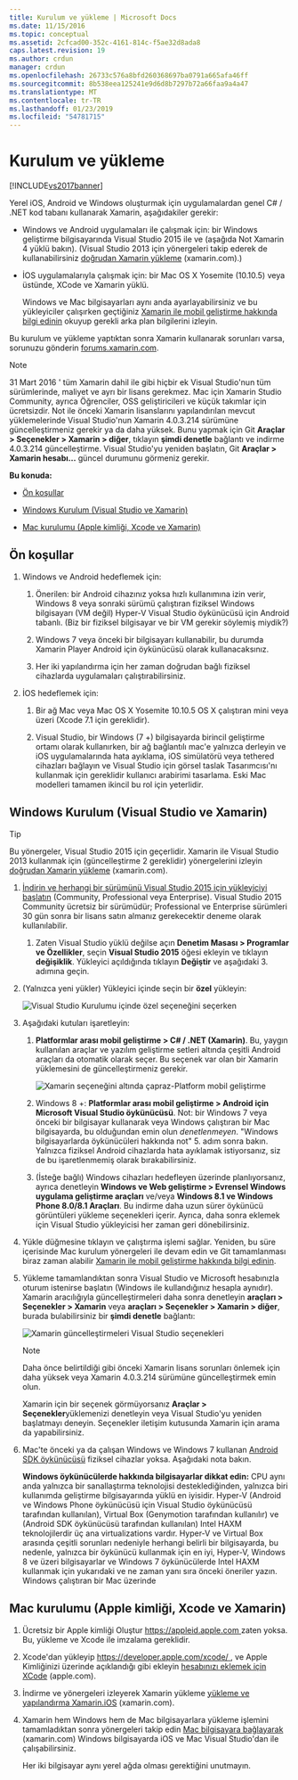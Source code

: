 ```yaml
---
title: Kurulum ve yükleme | Microsoft Docs
ms.date: 11/15/2016
ms.topic: conceptual
ms.assetid: 2cfcad00-352c-4161-814c-f5ae32d8ada8
caps.latest.revision: 19
ms.author: crdun
manager: crdun
ms.openlocfilehash: 26733c576a8bfd260368697ba0791a665afa46ff
ms.sourcegitcommit: 8b538eea125241e9d6d8b7297b72a66faa9a4a47
ms.translationtype: MT
ms.contentlocale: tr-TR
ms.lasthandoff: 01/23/2019
ms.locfileid: "54781715"
---
```

# <a name="setup-and-install"></a>Kurulum ve yükleme
[!INCLUDE[vs2017banner](../includes/vs2017banner.md)]

  
Yerel iOS, Android ve Windows oluşturmak için uygulamalardan genel C# / .NET kod tabanı kullanarak Xamarin, aşağıdakiler gerekir:  
  
- Windows ve Android uygulamaları ile çalışmak için: bir Windows geliştirme bilgisayarında Visual Studio 2015 ile ve (aşağıda Not Xamarin 4 yüklü bakın). (Visual Studio 2013 için yönergeleri takip ederek de kullanabilirsiniz [doğrudan Xamarin yükleme](https://developer.xamarin.com/guides/cross-platform/getting_started/requirements/#install) (xamarin.com).)   
  
- İOS uygulamalarıyla çalışmak için: bir Mac OS X Yosemite (10.10.5) veya üstünde, XCode ve Xamarin yüklü.  
  
  Windows ve Mac bilgisayarları aynı anda ayarlayabilirsiniz ve bu yükleyiciler çalışırken geçtiğiniz [Xamarin ile mobil geliştirme hakkında bilgi edinin](../cross-platform/learn-about-mobile-development-with-xamarin.md) okuyup gerekli arka plan bilgilerini izleyin.  
 
Bu kurulum ve yükleme yaptıktan sonra Xamarin kullanarak sorunları varsa, sorunuzu gönderin [forums.xamarin.com](http://forums.xamarin.com/).
  
> [!NOTE]
>  31 Mart 2016 ' tüm Xamarin dahil ile gibi hiçbir ek Visual Studio'nun tüm sürümlerinde, maliyet ve ayrı bir lisans gerekmez. Mac için Xamarin Studio Community, ayrıca Öğrenciler, OSS geliştiricileri ve küçük takımlar için ücretsizdir. Not ile önceki Xamarin lisanslarını yapılandırılan mevcut yüklemelerinde Visual Studio'nun Xamarin 4.0.3.214 sürümüne güncelleştirmeniz gerekir ya da daha yüksek. Bunu yapmak için Git **Araçlar > Seçenekler > Xamarin > diğer**, tıklayın **şimdi denetle** bağlantı ve indirme 4.0.3.214 güncelleştirme. Visual Studio'yu yeniden başlatın, Git **Araçlar > Xamarin hesabı...**  güncel durumunu görmeniz gerekir.  
  
 **Bu konuda:**  
  
-   [Ön koşullar](#prereq)  
  
-   [Windows Kurulum (Visual Studio ve Xamarin)](#windows)  
  
-   [Mac kurulumu (Apple kimliği, Xcode ve Xamarin)](#mac)  
  
##  <a name="prereq"></a> Ön koşullar  
  
1.  Windows ve Android hedeflemek için:  
  
    1.  Önerilen: bir Android cihazınız yoksa hızlı kullanımına izin verir, Windows 8 veya sonraki sürümü çalıştıran fiziksel Windows bilgisayarı (VM değil) Hyper-V Visual Studio öykünücüsü için Android tabanlı. (Biz bir fiziksel bilgisayar ve bir VM gerekir söylemiş miydik?)  
  
    1.  Windows 7 veya önceki bir bilgisayarı kullanabilir, bu durumda Xamarin Player Android için öykünücüsü olarak kullanacaksınız. 
    
    1. Her iki yapılandırma için her zaman doğrudan bağlı fiziksel cihazlarda uygulamaları çalıştırabilirsiniz.  
  
1.  İOS hedeflemek için:  
  
    1.  Bir ağ Mac veya Mac OS X Yosemite 10.10.5 OS X çalıştıran mini veya üzeri (Xcode 7.1 için gereklidir).  
  
    1.  Visual Studio, bir Windows (7 +) bilgisayarda birincil geliştirme ortamı olarak kullanırken, bir ağ bağlantılı mac'e yalnızca derleyin ve iOS uygulamalarında hata ayıklama, iOS simülatörü veya tethered cihazları bağlayın ve Visual Studio için görsel taslak Tasarımcısı'nı kullanmak için gereklidir kullanıcı arabirimi tasarlama. Eski Mac modelleri tamamen ikincil bu rol için yeterlidir.  
  
##  <a name="windows"></a> Windows Kurulum (Visual Studio ve Xamarin)  
  
> [!TIP]
>  Bu yönergeler, Visual Studio 2015 için geçerlidir. Xamarin ile Visual Studio 2013 kullanmak için (güncelleştirme 2 gereklidir) yönergelerini izleyin [doğrudan Xamarin yükleme](https://developer.xamarin.com/guides/cross-platform/getting_started/requirements/#install) (xamarin.com).  
  
1. [İndirin ve herhangi bir sürümünü Visual Studio 2015 için yükleyiciyi başlatın](https://www.visualstudio.com/downloads/download-visual-studio-vs.aspx) (Community, Professional veya Enterprise). Visual Studio 2015 Community ücretsiz bir sürümüdür; Professional ve Enterprise sürümleri 30 gün sonra bir lisans satın almanız gerekecektir deneme olarak kullanılabilir.  
  
   1.  Zaten Visual Studio yüklü değilse açın **Denetim Masası > Programlar ve Özellikler**, seçin **Visual Studio 2015** öğesi ekleyin ve tıklayın **değişiklik**. Yükleyici açıldığında tıklayın **Değiştir** ve aşağıdaki 3. adımına geçin.  
  
2. (Yalnızca yeni yükler) Yükleyici içinde seçin bir **özel** yükleyin:  
  
    ![Visual Studio Kurulumu içinde özel seçeneğini seçerken](../cross-platform/media/cross-plat-xamarin-setup-1.png "çapraz-Plat Xamarin Kurulum 1")  
  
3. Aşağıdaki kutuları işaretleyin:  
  
   1.  **Platformlar arası mobil geliştirme > C# / .NET (Xamarin)**. Bu, yaygın kullanılan araçlar ve yazılım geliştirme setleri altında çeşitli Android araçları da otomatik olarak seçer. Bu seçenek var olan bir Xamarin yüklemesini de güncelleştirmeniz gerekir.  
  
        ![Xamarin seçeneğini altında çapraz&#45;Platform mobil geliştirme](../cross-platform/media/cross-plat-xamarin-setup-2.png "çapraz-Plat Xamarin Kurulum 2")  
  
   2.  Windows 8 +: **Platformlar arası mobil geliştirme > Android için Microsoft Visual Studio öykünücüsü**. Not: bir Windows 7 veya önceki bir bilgisayar kullanarak veya Windows çalıştıran bir Mac bilgisayarda, bu olduğundan emin olun *denetlenmeyen*. "Windows bilgisayarlarda öykünücüleri hakkında not" 5. adım sonra bakın. Yalnızca fiziksel Android cihazlarda hata ayıklamak istiyorsanız, siz de bu işaretlenmemiş olarak bırakabilirsiniz.  
  
   3.  (İsteğe bağlı) Windows cihazları hedefleyen üzerinde planlıyorsanız, ayrıca denetleyin **Windows ve Web geliştirme > Evrensel Windows uygulama geliştirme araçları** ve/veya **Windows 8.1 ve Windows Phone 8.0/8.1 Araçları**. Bu indirme daha uzun sürer öykünücü görüntüleri yükleme seçenekleri içerir. Ayrıca, daha sonra eklemek için Visual Studio yükleyicisi her zaman geri dönebilirsiniz.  
  
4. Yükle düğmesine tıklayın ve çalıştırma işlemi sağlar. Yeniden, bu süre içerisinde Mac kurulum yönergeleri ile devam edin ve Git tamamlanması biraz zaman alabilir [Xamarin ile mobil geliştirme hakkında bilgi edinin](../cross-platform/learn-about-mobile-development-with-xamarin.md).  
  
5. Yükleme tamamlandıktan sonra Visual Studio ve Microsoft hesabınızla oturum istenirse başlatın (Windows ile kullandığınız hesapla aynıdır). Xamarin aracılığıyla güncelleştirmeleri daha sonra denetleyin **araçları > Seçenekler > Xamarin** veya **araçları > Seçenekler > Xamarin > diğer**, burada bulabilirsiniz bir **şimdi denetle** bağlantı:  
  
    ![Xamarin güncelleştirmeleri Visual Studio seçenekleri](../cross-platform/media/cross-plat-xamarin-setup-3.png "çapraz-Plat Xamarin Kurulum 3")  
  
   > [!NOTE]
   >  Daha önce belirtildiği gibi önceki Xamarin lisans sorunları önlemek için daha yüksek veya Xamarin 4.0.3.214 sürümüne güncelleştirmek emin olun.  

   Xamarin için bir seçenek görmüyorsanız **Araçlar > Seçenekler**yüklemenizi denetleyin veya Visual Studio'yu yeniden başlatmayı deneyin. Seçenekler iletişim kutusunda Xamarin için arama da yapabilirsiniz.
      
6. Mac'te önceki ya da çalışan Windows ve Windows 7 kullanan [Android SDK öykünücüsü](https://developer.xamarin.com/guides/android/deployment,_testing,_and_metrics/debug-on-emulator/android-sdk-emulator/) fiziksel cihazlar yoksa. Aşağıdaki nota bakın.  
  
   **Windows öykünücülerde hakkında bilgisayarlar dikkat edin:** CPU aynı anda yalnızca bir sanallaştırma teknolojisi desteklediğinden, yalnızca biri kullanımda geliştirme bilgisayarında yüklü en iyisidir. Hyper-V (Android ve Windows Phone öykünücüsü için Visual Studio öykünücüsü tarafından kullanılan), Virtual Box (Genymotion tarafından kullanılır) ve (Android SDK öykünücüsü tarafından kullanılan) Intel HAXM teknolojilerdir üç ana virtualizations vardır. Hyper-V ve Virtual Box arasında çeşitli sorunları nedeniyle herhangi belirli bir bilgisayarda, bu nedenle, yalnızca bir öykünücü kullanmak için en iyi, Hyper-V, Windows 8 ve üzeri bilgisayarlar ve Windows 7 öykünücülerde Intel HAXM kullanmak için yukarıdaki ve ne zaman yanı sıra önceki öneriler yazın. Windows çalıştıran bir Mac üzerinde  
  
##  <a name="mac"></a> Mac kurulumu (Apple kimliği, Xcode ve Xamarin)  
  
1.  Ücretsiz bir Apple kimliği Oluştur [ https://appleid.apple.com ](https://appleid.apple.com/) zaten yoksa. Bu, yükleme ve Xcode ile imzalama gereklidir.  
  
2.  Xcode'dan yükleyip [ https://developer.apple.com/xcode/ ](https://developer.apple.com/xcode/), ve Apple Kimliğinizi üzerinde açıklandığı gibi ekleyin [hesabınızı eklemek için XCode](https://developer.apple.com/library/content/documentation/IDEs/Conceptual/AppStoreDistributionTutorial/AddingYourAccounttoXcode/AddingYourAccounttoXcode.html#//apple_ref/doc/uid/TP40013839-CH40-SW1) (apple.com).  
  
3.  İndirme ve yönergeleri izleyerek Xamarin yükleme [yükleme ve yapılandırma Xamarin.iOS](http://developer.xamarin.com/guides/ios/getting_started/installation/mac/) (xamarin.com).  
  
4.  Xamarin hem Windows hem de Mac bilgisayarlara yükleme işlemini tamamladıktan sonra yönergeleri takip edin [Mac bilgisayara bağlayarak](http://developer.xamarin.com/guides/ios/getting_started/installation/windows/xamarin-mac-agent/) (xamarin.com) Windows bilgisayarda iOS ve Mac Visual Studio'dan ile çalışabilirsiniz.  
  
     Her iki bilgisayar aynı yerel ağda olması gerektiğini unutmayın.
